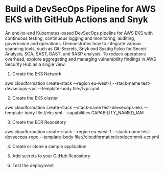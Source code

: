 # Build a DevSecOps Pipeline for AWS EKS with GitHub Actions and Snyk

An end-to-end Kubernetes-based DevSecOps pipeline for AWS EKS with continuous testing, continuous logging and monitoring, auditing, governance and operations. 
Demonstrates how to integrate various scanning tools, such as Git-Secrets, Snyk and Sysdig Falco for Secret Analysis, SCA, SAST, DAST, and RASP analysis. 
To reduce operations overhead, explore aggregating and managing vulnerability findings in AWS Security Hub as a single view. 

1. Create the EKS Network

aws cloudformation create-stack --region eu-west-1 --stack-name test-devsecops-vpc --template-body file://vpc.yml

2. Create the EKS cluster

aws cloudformation create-stack --stack-name test-devsecops-eks --template-body file://eks.yml --capabilities CAPABILITY_NAMED_IAM

3. Create the ECR Repository

aws cloudformation create-stack --region eu-west-1 --stack-name test-devsecops-repo --template-body file://cloudformation/codecommit-ecr.yml

4. Create or clone a sample application

5. Add secrets to your GitHub Repository 
6. Test the deployment